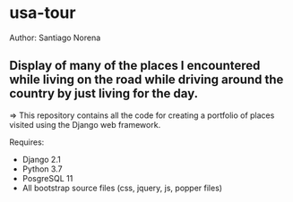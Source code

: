 # usa-tour

Author: Santiago Norena

Display of many of the places I encountered while living on the road while driving around the country by just living for the day.
------------------------------------------------------------------------------------------------
=> This repository contains all the code for creating a portfolio of places visited using the Django web framework.


Requires:
- Django 2.1
- Python 3.7
- PosgreSQL 11
- All bootstrap source files (css, jquery, js, popper files)
